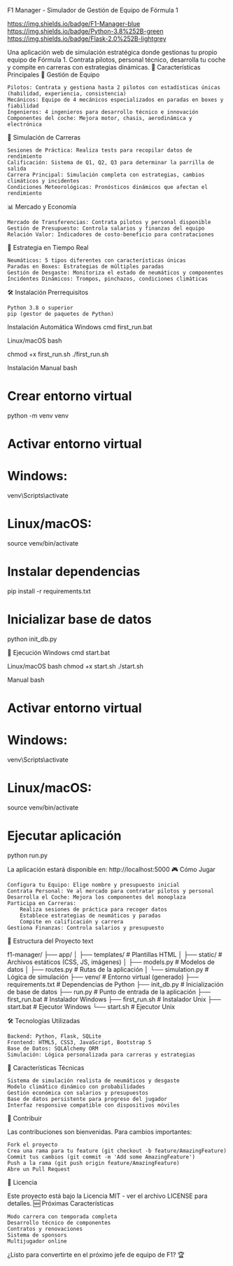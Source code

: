 F1 Manager - Simulador de Gestión de Equipo de Fórmula 1

https://img.shields.io/badge/F1-Manager-blue
https://img.shields.io/badge/Python-3.8%252B-green
https://img.shields.io/badge/Flask-2.0%252B-lightgrey

Una aplicación web de simulación estratégica donde gestionas tu propio equipo de Fórmula 1. Contrata pilotos, personal técnico, desarrolla tu coche y compite en carreras con estrategias dinámicas.
🚀 Características Principales
👥 Gestión de Equipo

    Pilotos: Contrata y gestiona hasta 2 pilotos con estadísticas únicas (habilidad, experiencia, consistencia)
    Mecánicos: Equipo de 4 mecánicos especializados en paradas en boxes y fiabilidad
    Ingenieros: 4 ingenieros para desarrollo técnico e innovación
    Componentes del coche: Mejora motor, chasis, aerodinámica y electrónica

🏁 Simulación de Carreras

    Sesiones de Práctica: Realiza tests para recopilar datos de rendimiento
    Calificación: Sistema de Q1, Q2, Q3 para determinar la parrilla de salida
    Carrera Principal: Simulación completa con estrategias, cambios climáticos y incidentes
    Condiciones Meteorológicas: Pronósticos dinámicos que afectan el rendimiento

📊 Mercado y Economía

    Mercado de Transferencias: Contrata pilotos y personal disponible
    Gestión de Presupuesto: Controla salarios y finanzas del equipo
    Relación Valor: Indicadores de costo-beneficio para contrataciones

🎯 Estrategia en Tiempo Real

    Neumáticos: 5 tipos diferentes con características únicas
    Paradas en Boxes: Estrategias de múltiples paradas
    Gestión de Desgaste: Monitoriza el estado de neumáticos y componentes
    Incidentes Dinámicos: Trompos, pinchazos, condiciones climáticas

🛠️ Instalación
Prerrequisitos

    Python 3.8 o superior
    pip (gestor de paquetes de Python)

Instalación Automática
Windows
cmd
first_run.bat

Linux/macOS
bash

chmod +x first_run.sh
./first_run.sh

Instalación Manual
bash

# Crear entorno virtual
python -m venv venv

# Activar entorno virtual
# Windows:
venv\Scripts\activate
# Linux/macOS:
source venv/bin/activate

# Instalar dependencias
pip install -r requirements.txt

# Inicializar base de datos
python init_db.py

🚀 Ejecución
Windows
cmd
start.bat

Linux/macOS
bash
chmod +x start.sh
./start.sh

Manual
bash

# Activar entorno virtual
# Windows:
venv\Scripts\activate
# Linux/macOS:
source venv/bin/activate

# Ejecutar aplicación
python run.py

La aplicación estará disponible en: http://localhost:5000
🎮 Cómo Jugar

    Configura tu Equipo: Elige nombre y presupuesto inicial
    Contrata Personal: Ve al mercado para contratar pilotos y personal
    Desarrolla el Coche: Mejora los componentes del monoplaza
    Participa en Carreras:
        Realiza sesiones de práctica para recoger datos
        Establece estrategias de neumáticos y paradas
        Compite en calificación y carrera
    Gestiona Finanzas: Controla salarios y presupuesto

📁 Estructura del Proyecto
text

f1-manager/
├── app/
│   ├── templates/          # Plantillas HTML
│   ├── static/            # Archivos estáticos (CSS, JS, imágenes)
│   ├── models.py          # Modelos de datos
│   ├── routes.py          # Rutas de la aplicación
│   └── simulation.py      # Lógica de simulación
├── venv/                  # Entorno virtual (generado)
├── requirements.txt       # Dependencias de Python
├── init_db.py            # Inicialización de base de datos
├── run.py                # Punto de entrada de la aplicación
├── first_run.bat         # Instalador Windows
├── first_run.sh          # Instalador Unix
├── start.bat             # Ejecutor Windows
└── start.sh              # Ejecutor Unix

🛠️ Tecnologías Utilizadas

    Backend: Python, Flask, SQLite
    Frontend: HTML5, CSS3, JavaScript, Bootstrap 5
    Base de Datos: SQLAlchemy ORM
    Simulación: Lógica personalizada para carreras y estrategias

🎯 Características Técnicas

    Sistema de simulación realista de neumáticos y desgaste
    Modelo climático dinámico con probabilidades
    Gestión económica con salarios y presupuestos
    Base de datos persistente para progreso del jugador
    Interfaz responsive compatible con dispositivos móviles

🤝 Contribuir

Las contribuciones son bienvenidas. Para cambios importantes:

    Fork el proyecto
    Crea una rama para tu feature (git checkout -b feature/AmazingFeature)
    Commit tus cambios (git commit -m 'Add some AmazingFeature')
    Push a la rama (git push origin feature/AmazingFeature)
    Abre un Pull Request

📝 Licencia

Este proyecto está bajo la Licencia MIT - ver el archivo LICENSE para detalles.
🆕 Próximas Características

    Modo carrera con temporada completa
    Desarrollo técnico de componentes
    Contratos y renovaciones
    Sistema de sponsors
    Multijugador online

¿Listo para convertirte en el próximo jefe de equipo de F1? 🏆
